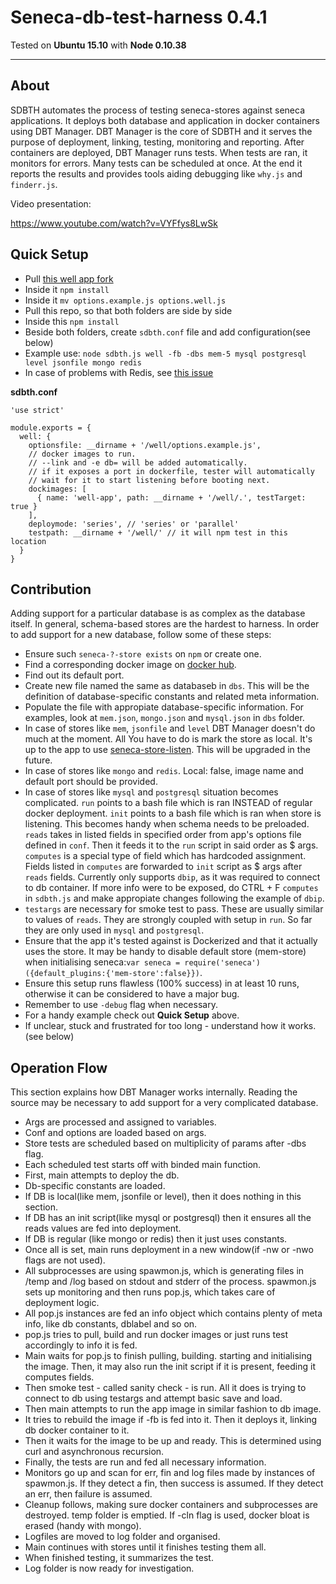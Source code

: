# Seneca-db-test-harness 0.4.1

Tested on **Ubuntu 15.10** with **Node 0.10.38**

---

## About

SDBTH automates the process of testing seneca-stores against seneca applications. It deploys both database and application in docker containers using DBT Manager. DBT Manager is the core of SDBTH and it serves the purpose of deployment, linking, testing, monitoring and reporting. After containers are deployed, DBT Manager runs tests. When tests are ran, it monitors for errors. Many tests can be scheduled at once. At the end it reports the results and provides tools aiding debugging like `why.js` and `finderr.js`.

Video presentation:

https://www.youtube.com/watch?v=VYFfys8LwSk

## Quick Setup

- Pull [this well app fork](https://github.com/kamil-mech/well/tree/sdbth-4)
- Inside it `npm install`
- Inside it `mv options.example.js options.well.js`
- Pull this repo, so that both folders are side by side
- Inside this `npm install`
- Beside both folders, create `sdbth.conf` file and add configuration(see below)
- Example use: `node sdbth.js well -fb -dbs mem-5 mysql postgresql level jsonfile mongo redis`
- In case of problems with Redis, see [this issue](https://github.com/kamil-mech/seneca-db-test-harness/issues/2)

**sdbth.conf**
```
'use strict'

module.exports = {
  well: {
    optionsfile: __dirname + '/well/options.example.js',
    // docker images to run.
    // --link and -e db= will be added automatically.
    // if it exposes a port in dockerfile, tester will automatically
    // wait for it to start listening before booting next.
    dockimages: [
      { name: 'well-app', path: __dirname + '/well/.', testTarget: true }
    ],
    deploymode: 'series', // 'series' or 'parallel'
    testpath: __dirname + '/well/' // it will npm test in this location
  }
}
```

## Contribution
Adding support for a particular database is as complex as the database itself. In general, schema-based stores are the hardest to harness. In order to add support for a new database, follow some of these steps:
- Ensure such `seneca-?-store exists` on `npm` or create one.
- Find a corresponding docker image on [docker hub](https://hub.docker.com/).
- Find out its default port.
- Create new file named the same as databaseb in `dbs`. This will be the definition of database-specific constants and related meta information.
- Populate the file with appropiate database-specific information. For examples, look at `mem.json`, `mongo.json` and `mysql.json` in `dbs` folder.
- In case of stores like `mem`, `jsonfile` and `level` DBT Manager doesn't do much at the moment. All You have to do is mark the store as local. It's up to the app to use [seneca-store-listen](https://github.com/kamil-mech/seneca-store-listen). This will be upgraded in the future.
- In case of stores like `mongo` and `redis`. Local: false, image name and default port should be provided.
- In case of stores like `mysql` and `postgresql` situation becomes complicated. `run` points to a bash file which is ran INSTEAD of regular docker deployment. `init` points to a bash file which is ran when store is listening. This becomes handy when schema needs to be preloaded. `reads` takes in listed fields in specified order from app's options file defined in `conf`. Then it feeds it to the `run` script in said order as $ args. `computes` is a special type of field which has hardcoded assignment. Fields listed in `computes` are forwarded to `init` script as $ args after `reads` fields. Currently only supports `dbip`, as it was required to connect to db container. If more info were to be exposed, do CTRL + F `computes` in `sdbth.js` and make appropiate changes following the example of `dbip`.
- `testargs` are necessary for smoke test to pass. These are usually similar to values of `reads`. They are strongly coupled with setup in `run`. So far they are only used in `mysql` and `postgresql`.
- Ensure that the app it's tested against is Dockerized and that it actually uses the store. It may be handy to disable default store (mem-store) when initialising seneca:`var seneca = require('seneca')({default_plugins:{'mem-store':false}})`.
- Ensure this setup runs flawless (100% success) in at least 10 runs, otherwise it can be considered to have a major bug.
- Remember to use `-debug` flag when necessary.
- For a handy example check out **Quick Setup** above.
- If unclear, stuck and frustrated for too long - understand how it works. (see below)

## Operation Flow
This section explains how DBT Manager works internally. Reading the source may be necessary to add support for a very complicated database.

- Args are processed and assigned to variables.
- Conf and options are loaded based on args.
- Store tests are scheduled based on multiplicity of params after -dbs flag.
- Each scheduled test starts off with binded main function.
- First, main attempts to deploy the db.
- Db-specific constants are loaded.
- If DB is local(like mem, jsonfile or level), then it does nothing in this section.
- If DB has an init script(like mysql or postgresql) then it ensures all the reads values are fed into deployment.
- If DB is regular (like mongo or redis) then it just uses constants.
- Once all is set, main runs deployment in a new window(if -nw or -nwo flags are not used).
- All subprocesses are using spawmon.js, which is generating files in /temp and /log based on stdout and stderr of the process. spawmon.js sets up monitoring and then runs pop.js, which takes care of deployment logic.
- All pop.js instances are fed an info object which contains plenty of meta info, like db constants, dblabel and so on.
- pop.js tries to pull, build and run docker images or just runs test accordingly to info it is fed.
- Main waits for pop.js to finish pulling, building. starting and initialising the image. Then, it may also run the init script if it is present, feeding it computes fields.
- Then smoke test - called sanity check - is run. All it does is trying to connect to db using testargs and attempt basic save and load.
- Then main attempts to run the app image in similar fashion to db image.
- It tries to rebuild the image if -fb is fed into it. Then it deploys it, linking db docker container to it.
- Then it waits for the image to be up and ready. This is determined using curl and asynchronous recursion.
- Finally, the tests are run and fed all necessary information.
- Monitors go up and scan for err, fin and log files made by instances of spawmon.js. If they detect a fin, then success is assumed. If they detect an err, then failure is assumed.
- Cleanup follows, making sure docker containers and subprocesses are destroyed. temp folder is emptied. If -cln flag is used, docker bloat is erased (handy with mongo).
- Logfiles are moved to log folder and organised.
- Main continues with stores until it finishes testing them all.
- When finished testing, it summarizes the test.
- Log folder is now ready for investigation.

